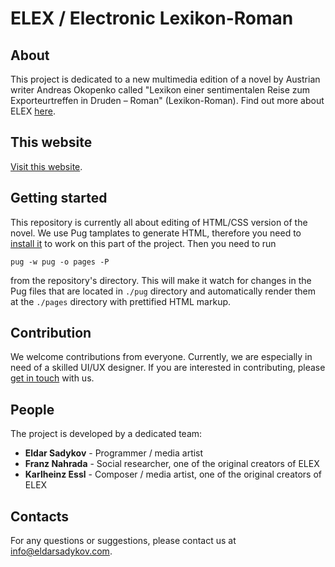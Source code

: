 # ELEX / Electronic Lexikon-Roman

## About

This project is dedicated to a new multimedia edition of a novel by Austrian writer Andreas Okopenko called "Lexikon einer sentimentalen Reise zum Exporteurtreffen in Druden – Roman" (Lexikon-Roman).
Find out more about ELEX [here](https://www.essl.at/bibliogr/elex.html).

## This website

[Visit this website](https://eldarsadykov.github.io/ELEX-pug-edit/).

## Getting started

This repository is currently all about editing of HTML/CSS version of the novel. We use Pug tamplates to generate HTML, therefore you need to [install it](https://pugjs.org/api/getting-started.html) to work on this part of the project.
Then you need to run

```
pug -w pug -o pages -P
```

from the repository's directory. This will make it watch for changes in the Pug files that are located in `./pug` directory and automatically render them at the `./pages` directory with prettified HTML markup.

## Contribution

We welcome contributions from everyone. Currently, we are especially in need of a skilled UI/UX designer. If you are interested in contributing, please [get in touch](mailto:info@eldarsadykov.com?subject=ELEX) with us.

## People

The project is developed by a dedicated team:
- **Eldar Sadykov** - Programmer / media artist
- **Franz Nahrada** - Social researcher, one of the original creators of ELEX
- **Karlheinz Essl** - Composer / media artist, one of the original creators of ELEX


## Contacts

For any questions or suggestions, please contact us at info@eldarsadykov.com.

